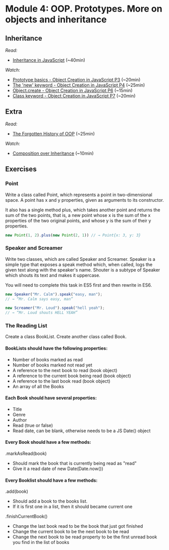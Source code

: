 # Module 4: OOP. Prototypes. More on objects and inheritance

## Inheritance

_Read:_

- [Inheritance in JavaScript](https://developer.mozilla.org/en-US/docs/Learn/JavaScript/Objects/Inheritance) (~40min)

_Watch:_

- [Prototype basics - Object Creation in JavaScript P3](https://www.youtube.com/watch?v=YkoelSTUy7A) (~20min)
- [The 'new' keyword - Object Creation in JavaScript P4](https://www.youtube.com/watch?v=Y3zzCY62NYc) (~25min)
- [Object.create - Object Creation in JavaScript P6](https://www.youtube.com/watch?v=CDFN1VatiJA) (~15min)
- [Class keyword - Object Creation in JavaScript P7](https://www.youtube.com/watch?v=Tllw4EPhLiQ) (~20min)


## Extra

_Read:_

- [The Forgotten History of OOP](https://medium.com/javascript-scene/the-forgotten-history-of-oop-88d71b9b2d9f) (~25min)

_Watch:_

- [Composition over Inheritance](https://www.youtube.com/watch?v=wfMtDGfHWpA) (~10min)

## Exercises

### Point 

Write a class called Point, which represents a point in two-dimensional space. A point has x and y properties, given as arguments to its constructor. 

It also has a single method plus, which takes another point and returns the sum of the two points, that is, a new point whose x is the sum of the x properties of the two original points, and whose y is the sum of their y properties. 

``` js
new Point(1, 2).plus(new Point(2, 1)) // → Point{x: 3, y: 3} 
```

### Speaker and Screamer 

Write two classes, which are called Speaker and Screamer. Speaker is a simple type that exposes a speak method which, when called, logs the given text along with the speaker's name. Shouter is a subtype of Speaker which shouts its text and makes it uppercase. 

You will need to complete this task in ES5 first and then rewrite in ES6. 

``` js
new Speaker("Mr. Calm").speak("easy, man"); 
// → “Mr. Calm says easy, man” 

new Screamer("Mr. Loud").speak("hell yeah"); 
// → “Mr. Loud shouts HELL YEAH” 
```

### The Reading List 

Create a class BookList. Create another class called Book. 

#### BookLists should have the following properties: 

*  Number of books marked as read 
*  Number of books marked not read yet 
*  A reference to the next book to read (book object) 
*  A reference to the current book being read (book object) 
*  A reference to the last book read (book object) 
*  An array of all the Books 

#### Each Book should have several properties: 

*  Title 
*  Genre 
*  Author 
*  Read (true or false) 
*  Read date, can be blank, otherwise needs to be a JS Date() object 

#### Every Book should have a few methods: 

.markAsRead(book) 
*  Should mark the book that is currently being read as "read" 
*  Give it a read date of new Date(Date.now()) 

#### Every Booklist should have a few methods: 

.add(book)
*  Should add a book to the books list. 
*  If it is first one in a list, then it should became current one 

.finishCurrentBook()
*  Change the last book read to be the book that just got finished 
*  Change the current book to be the next book to be read 
*  Change the next book to be read property to be the first unread book you find in the list of books 
 
 
